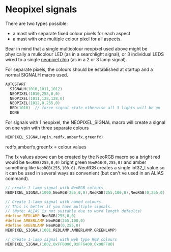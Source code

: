 # Neopixel signals

There are two types possible:

- a mast with separate fixed colour pixels for each aspect
- a mast with one multiple colour pixel for all aspects.

Bear in mind that a single multicolour neopixel used above might be physically a mulicolour LED (as in a searchlight signal), or 3 individual LEDS wired to a single [neopixel chip](?ws2812) (as in a 2 or 3 lamp signal).  

For separate pixels, the colours should be established at startup and a normal SIGNALH macro used.

```cpp
AUTOSTART 
  SIGNALH(1010,1011,1012)
  NEOPIXEL(1010,255,0,0)       
  NEOPIXEL(1011,128,128,0)
  NEOPIXEL(1012,0,255,0)
  RED(1010)  // force signal state otherwise all 3 lights will be on
  DONE
```

For signals with 1 neopixel, the NEOPIXEL_SIGNAL macro will create a signal on one vpin with three separate colours

```cpp
NEOPIXEL_SIGNAL(vpin,redfx,amberfx,greenfx)
```

redfx,amberfx,greenfx = colour values

The fx values above can be created by the NeoRGB macro so a bright red would be ``NeoRGB(255,0,0)``  bright green ``NeoRGB(0,255,0)`` and amber something like ``NeoRGB(255,100,0)``.
NeoRGB creates a single int32_t value so it can be used in several ways as convenient (but can't ve used in an ALIAS command).

```cpp
// create 1-lamp signal with NeoRGB colours
NEOPIXEL_SIGNAL(1000,NeoRGB(255,0,0),NeoRGB(255,100,0),NeoRGB(0,255,0))

// Create 1-lamp signal with named colours.
// This is better if you have multiple signals.
// (Note: ALIAS is not suitable due to word length defaults) 
#define REDLAMP NeoRGB(255,0,0)
#define AMBERLAMP NeoRGB(255,100,0)
#define GREENLAMP NeoRGB(0,255,0)
NEOPIXEL_SIGNAL(1001,REDLAMP,AMBERLAMP,GREENLAMP)

// Create 1-lamp signal with web type RGB colours 
NEOPIXEL_SIGNAL(1002,0xFF0000,0xFF6400,0x00FF00)
```
